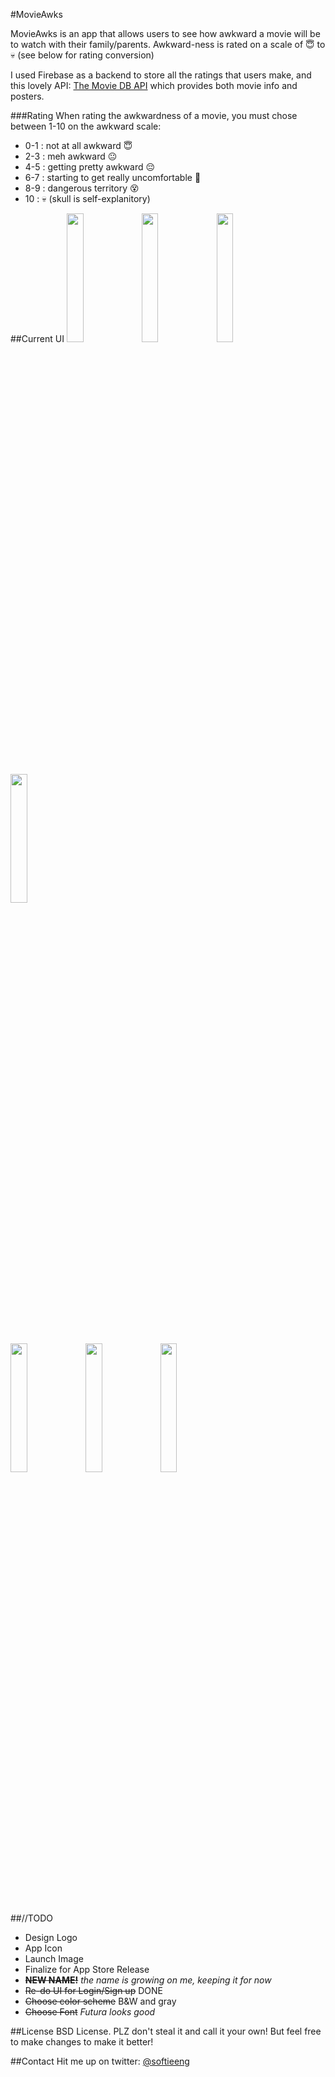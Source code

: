 #MovieAwks

MovieAwks is an app that allows users to see how awkward a movie will be to watch with their family/parents. Awkward-ness is rated on a scale of 😇 to 💀 (see below for rating conversion)

I used Firebase as a backend to store all the ratings that users make, and this lovely API: [The Movie DB API](http://docs.themoviedb.apiary.io) which provides both movie info and posters.

###Rating
When rating the awkwardness of a movie, you must chose between 1-10 on the awkward scale:

* 0-1 : not at all awkward 😇
* 2-3 : meh awkward 😐
* 4-5 : getting pretty awkward 😔
* 6-7 : starting to get really uncomfortable 😬
* 8-9 : dangerous territory 😵
* 10 : 💀 (skull is self-explanitory)

##Current UI
<img src="https://cloud.githubusercontent.com/assets/3711400/15725189/a4d733be-2818-11e6-9b2a-b1d1ba85acd7.png" width="23%"></img> <img src="https://cloud.githubusercontent.com/assets/3711400/15725188/a4d36540-2818-11e6-8e73-e5dde8d38c2c.png" width="23%"></img> <img src="https://cloud.githubusercontent.com/assets/3711400/15725187/a4d19602-2818-11e6-98de-c5ea87c7b06f.png" width="23%"></img> <img src="https://cloud.githubusercontent.com/assets/3711400/15725186/a4d0c75e-2818-11e6-8006-bf3f0978c41d.png" width="23%"></img> 

<img src="https://cloud.githubusercontent.com/assets/3711400/16131676/5d4d642a-33dd-11e6-82ce-3b8f2aeab01a.png" width="23%"></img> <img src="https://cloud.githubusercontent.com/assets/3711400/16131677/5d4f89b2-33dd-11e6-9026-efee5ee32669.png" width="23%"></img> <img src="https://cloud.githubusercontent.com/assets/3711400/16131675/5d4bb27e-33dd-11e6-9833-a76d90fa60c8.png" width="23%"></img> 

##//TODO
* Design Logo
* App Icon
* Launch Image
* Finalize for App Store Release
* ~~**NEW NAME!**~~ *the name is growing on me, keeping it for now*
* ~~Re-do UI for Login/Sign up~~ DONE
* ~~Choose color scheme~~ B&W and gray
* ~~Choose Font~~ *Futura looks good*

##License
BSD License. PLZ don't steal it and call it your own! But feel free to make changes to make it better!

##Contact
Hit me up on twitter: [@softieeng](https://twitter.com/softieeng)
